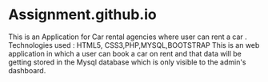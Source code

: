 # Assignment.github.io
This is an Application for Car rental agencies where user can rent a car .
Technologies used :
HTML5, CSS3,PHP,MYSQL,BOOTSTRAP
This is an web application in which a user can book a car on rent and that data will be getting stored in the Mysql database which is only visible to the admin's dashboard. 
